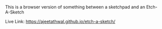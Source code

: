 This is a browser version of something between a sketchpad and an Etch-A-Sketch

Live Link: https://ajeetathwal.github.io/etch-a-sketch/
